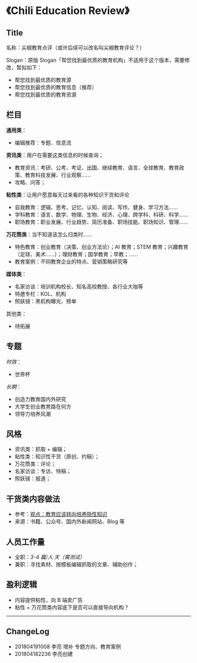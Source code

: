 # 《Chili Education Review》

## Title

名称：尖椒教育点评（或许后续可以改名叫尖椒教育评论？）

Slogan：原版 Slogan「帮您找到最优质的教育机构」不适用于这个版本，需要修改，暂拟如下：

- 帮您找到最优质的教育源
- 帮您找到最优质的教育信息（推荐）
- 帮您找到最优质的教育资源

## 栏目

**通用类**：

- 编辑推荐：专题、信息流

**资讯类**：用户在需要这类信息的时候查询；

- 教育资讯：考研、公考、考证、出国、继续教育、语言、全球教育、教育政策、教育科技发展、行业观察……
- 攻略、问答；

**粘性类**：让用户愿意每天过来看的各种知识干货和评论

- 自我教育：逻辑、思考、记忆、认知、阅读、写作、健身、学习方法……
- 学科教育：语言、数学、物理、生物、经济、心理、跨学科、科研、科学……
- 职场教育：职业发展、行业趋势、简历准备、职场技能、职场知识、管理……

**万花筒类**：当不知道该怎么归类时……

- 特色教育：创业教育（决策、创业方法论）；AI 教育；STEM 教育；兴趣教育（足球、美术……）；理财教育；国学教育；早教；……
- 教育案例：不同教育企业的特点、营销策略研究等

**媒体类**：

- 名家访谈：培训机构校长、知名高校教授、各行业大咖等
- 特邀专栏：KOL、机构
- 照妖镜：黑机构曝光、榜单

其他类：

- 待拓展 

## 专题

*时效*：

- 世界杯

*长期*：

- 创造力教育国内外研究
- 大学生创业教育路在何方
- 领导力培养风潮

## 风格

- 资讯类：抓取 + 编辑；
- 粘性类：知识性干货（原创、约稿）；
- 万花筒类：评论；
- 名家访谈：专访、特稿；
- 照妖镜：报道；

## 干货类内容做法

- 参考：[观点：教育应该转向培养隐性知识](https://github.com/AwesomeJason/AwesomeLiang/blob/master/ChiliEducationReview/%E8%A7%82%E7%82%B9%EF%BC%9A%E6%95%99%E8%82%B2%E5%BA%94%E8%AF%A5%E8%BD%AC%E5%90%91%E5%9F%B9%E5%85%BB%E9%9A%90%E6%80%A7%E7%9F%A5%E8%AF%86.md)
- 来源：书籍、公众号、国内外新闻网站、Blog 等

## 人员工作量

- 全职：*3-4 篇/人·天（需测试）*
- 兼职：寻找素材、按模板编辑抓取的文章、辅助创作；

## 盈利逻辑

- 内容提供粘性，向 B 端卖广告
- 粘性 + 万花筒类内容底下是否可以直接导向机构？

----

## ChangeLog

- 201804191008 李亮 增补 专题方向、教育案例
- 201804182236 李亮创建